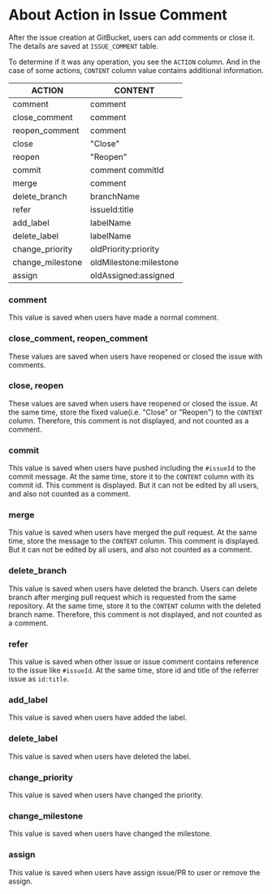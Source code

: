 About Action in Issue Comment
========
After the issue creation at GitBucket, users can add comments or close it.
The details are saved at `ISSUE_COMMENT` table.

To determine if it was any operation, you see the `ACTION` column.
And in the case of some actions, `CONTENT` column value contains additional information.

|ACTION          |CONTENT               |
|-------------------|------------------------|
|comment         |comment               |
|close_comment   |comment               |
|reopen_comment  |comment               |
|close           |"Close"               |
|reopen          |"Reopen"              |
|commit          |comment commitId      |
|merge           |comment               |
|delete_branch   |branchName            |
|refer           |issueId:title         |
|add_label       |labelName             |
|delete_label    |labelName             |
|change_priority |oldPriority:priority  |
|change_milestone|oldMilestone:milestone|
|assign          |oldAssigned:assigned  |

### comment

This value is saved when users have made a normal comment.

### close_comment, reopen_comment

These values are saved when users have reopened or closed the issue with comments.

### close, reopen

These values are saved when users have reopened or closed the issue.
At the same time, store the fixed value(i.e. "Close" or "Reopen") to the `CONTENT` column.
Therefore, this comment is not displayed, and not counted as a comment.

### commit

This value is saved when users have pushed including the `#issueId` to the commit message.
At the same time, store it to the `CONTENT` column with its commit id.
This comment is displayed. But it can not be edited by all users, and also not counted as a comment.

### merge

This value is saved when users have merged the pull request.
At the same time, store the message to the `CONTENT` column.
This comment is displayed. But it can not be edited by all users, and also not counted as a comment.

### delete_branch

This value is saved when users have deleted the branch. Users can delete branch after merging pull request which is requested from the same repository.
At the same time, store it to the `CONTENT` column with the deleted branch name.
Therefore, this comment is not displayed, and not counted as a comment.

### refer

This value is saved when other issue or issue comment contains reference to the issue like `#issueId`.
At the same time, store id and title of the referrer issue as `id:title`.

### add_label

This value is saved when users have added the label.

### delete_label

This value is saved when users have deleted the label.

### change_priority

This value is saved when users have changed the priority.

### change_milestone

This value is saved when users have changed the milestone.

### assign

This value is saved when users have assign issue/PR to user or remove the assign.
